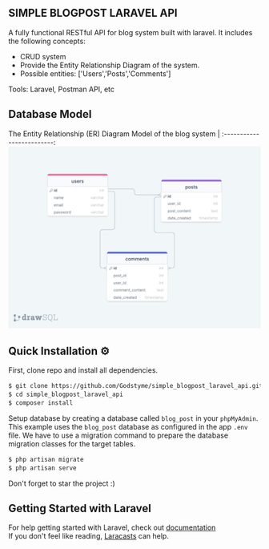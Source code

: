 ## SIMPLE BLOGPOST LARAVEL API
A fully functional RESTful API for blog system built with laravel. It includes the following concepts:
- CRUD system
- Provide the Entity Relationship Diagram of the system.
- Possible entities: ['Users','Posts','Comments'] <br>

Tools: Laravel, Postman API, etc

## Database Model
The Entity Relationship (ER) Diagram Model of the blog system             |
:-------------------------:
![Screenshot](resources/assets/imgs/blogPostERD.png)  

## Quick Installation ⚙️
First, clone repo and install all dependencies.
```sh
$ git clone https://github.com/Godstyme/simple_blogpost_laravel_api.git
$ cd simple_blogpost_laravel_api
$ composer install
```
Setup database by creating a database called `blog_post` in your `phpMyAdmin`. This example uses the `blog_post` database as configured in the app `.env` file.
We have to use a migration command to prepare the database migration classes for the target tables.

```sh
$ php artisan migrate
$ php artisan serve
``` 

Don't forget to star the project :)


## Getting Started with Laravel

For help getting started with Laravel, check out [documentation](https://laravel.com/docs)
<br>
If you don't feel like reading, [Laracasts](https://laracasts.com) can help. 

